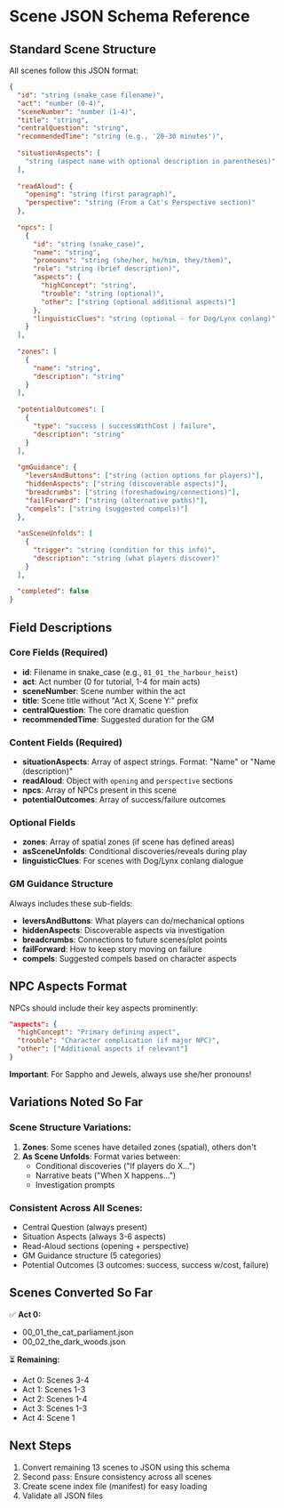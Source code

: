 # Scene JSON Schema Reference

## Standard Scene Structure

All scenes follow this JSON format:

```json
{
  "id": "string (snake_case filename)",
  "act": "number (0-4)",
  "sceneNumber": "number (1-4)",
  "title": "string",
  "centralQuestion": "string",
  "recommendedTime": "string (e.g., '20-30 minutes')",
  
  "situationAspects": [
    "string (aspect name with optional description in parentheses)"
  ],
  
  "readAloud": {
    "opening": "string (first paragraph)",
    "perspective": "string (From a Cat's Perspective section)"
  },
  
  "npcs": [
    {
      "id": "string (snake_case)",
      "name": "string",
      "pronouns": "string (she/her, he/him, they/them)",
      "role": "string (brief description)",
      "aspects": {
        "highConcept": "string",
        "trouble": "string (optional)",
        "other": ["string (optional additional aspects)"]
      },
      "linguisticClues": "string (optional - for Dog/Lynx conlang)"
    }
  ],
  
  "zones": [
    {
      "name": "string",
      "description": "string"
    }
  ],
  
  "potentialOutcomes": [
    {
      "type": "success | successWithCost | failure",
      "description": "string"
    }
  ],
  
  "gmGuidance": {
    "leversAndButtons": ["string (action options for players)"],
    "hiddenAspects": ["string (discoverable aspects)"],
    "breadcrumbs": ["string (foreshadowing/connections)"],
    "failForward": ["string (alternative paths)"],
    "compels": ["string (suggested compels)"]
  },
  
  "asSceneUnfolds": [
    {
      "trigger": "string (condition for this info)",
      "description": "string (what players discover)"
    }
  ],
  
  "completed": false
}
```

## Field Descriptions

### Core Fields (Required)
- **id**: Filename in snake_case (e.g., `01_01_the_harbour_heist`)
- **act**: Act number (0 for tutorial, 1-4 for main acts)
- **sceneNumber**: Scene number within the act
- **title**: Scene title without "Act X, Scene Y:" prefix
- **centralQuestion**: The core dramatic question
- **recommendedTime**: Suggested duration for the GM

### Content Fields (Required)
- **situationAspects**: Array of aspect strings. Format: "Name" or "Name (description)"
- **readAloud**: Object with `opening` and `perspective` sections
- **npcs**: Array of NPCs present in this scene
- **potentialOutcomes**: Array of success/failure outcomes

### Optional Fields
- **zones**: Array of spatial zones (if scene has defined areas)
- **asSceneUnfolds**: Conditional discoveries/reveals during play
- **linguisticClues**: For scenes with Dog/Lynx conlang dialogue

### GM Guidance Structure
Always includes these sub-fields:
- **leversAndButtons**: What players can do/mechanical options
- **hiddenAspects**: Discoverable aspects via investigation
- **breadcrumbs**: Connections to future scenes/plot points
- **failForward**: How to keep story moving on failure
- **compels**: Suggested compels based on character aspects

## NPC Aspects Format

NPCs should include their key aspects prominently:

```json
"aspects": {
  "highConcept": "Primary defining aspect",
  "trouble": "Character complication (if major NPC)",
  "other": ["Additional aspects if relevant"]
}
```

**Important**: For Sappho and Jewels, always use she/her pronouns!

## Variations Noted So Far

### Scene Structure Variations:
1. **Zones**: Some scenes have detailed zones (spatial), others don't
2. **As Scene Unfolds**: Format varies between:
   - Conditional discoveries ("If players do X...")
   - Narrative beats ("When X happens...")
   - Investigation prompts

### Consistent Across All Scenes:
- Central Question (always present)
- Situation Aspects (always 3-6 aspects)
- Read-Aloud sections (opening + perspective)
- GM Guidance structure (5 categories)
- Potential Outcomes (3 outcomes: success, success w/cost, failure)

## Scenes Converted So Far

✅ **Act 0:**
- 00_01_the_cat_parliament.json
- 00_02_the_dark_woods.json

⏳ **Remaining:**
- Act 0: Scenes 3-4
- Act 1: Scenes 1-3
- Act 2: Scenes 1-4
- Act 3: Scenes 1-3
- Act 4: Scene 1

## Next Steps

1. Convert remaining 13 scenes to JSON using this schema
2. Second pass: Ensure consistency across all scenes
3. Create scene index file (manifest) for easy loading
4. Validate all JSON files
